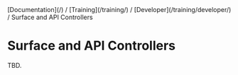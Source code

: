 <div class="breadcrumbs">
[Documentation](/) / [Training](/training/) / [Developer](/training/developer/) / Surface and API Controllers
</div>

# Surface and API Controllers

TBD.